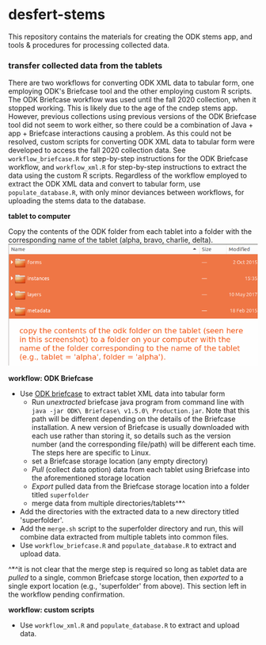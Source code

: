 # desfert-stems

This repository contains the materials for creating the ODK stems app, and tools & procedures for processing collected data.

### transfer collected data from the tablets

There are two workflows for converting ODK XML data to tabular form, one employing ODK's Briefcase tool and the other employing custom R scripts. The ODK Briefcase workflow was used until the fall 2020 collection, when it stopped working. This is likely due to the age of the cndep stems app. However, previous collections using previous versions of the ODK Briefcase tool did not seem to work either, so there could be a combination of Java + app + Briefcase interactions causing a problem. As this could not be resolved, custom scripts for converting ODK XML data to tabular form were developed to access the fall 2020 collection data. See `workflow_briefcase.R` for step-by-step instructions for the ODK Briefcase workflow, and `workflow_xml.R` for step-by-step instructions to extract the data using the custom R scripts. Regardless of the workflow employed to extract the ODK XML data and convert to tabular form, use `populate_database.R`, with only minor deviances between workflows, for uploading the stems data to the database.

**tablet to computer**

Copy the contents of the ODK folder from each tablet into a folder with the corresponding name of the tablet (alpha, bravo, charlie, delta).
![copy_odk_data](figures/copy_odk_data.png)

**workflow: ODK Briefcase**

- Use [ODK briefcase](https://docs.opendatakit.org/briefcase-intro/) to extract tablet XML data into tabular form
  + Run *unextracted* briefcase java program from command line with ```java -jar ODK\ Briefcase\ v1.5.0\ Production.jar```. Note that this path will be different depending on the details of the Briefcase installation. A new version of Briefcase is usually downloaded with each use rather than storing it, so details such as the version number (and the corresponding file/path) will be different each time. The steps here are specific to Linux.
  + set a Briefcase storage location (any empty directory)
  + *Pull* (collect data option) data from each tablet using Briefcase into the aforementioned storage location
  + *Export* pulled data from the Briefcase storage location into a folder titled `superfolder`
  + merge data from multiple directories/tablets^*^
- Add the directories with the extracted data to a new directory titled 'superfolder'.
- Add the `merge.sh` script to the superfolder directory and run, this will combine data extracted from multiple tablets into common files.
- Use `workflow_briefcase.R` and `populate_database.R` to extract and upload data.

^*^it is not clear that the merge step is required so long as tablet data are *pulled* to a single, common Briefcase storge location, then *exported* to a single export location (e.g., 'superfolder' from above). This section left in the workflow pending confirmation.

**workflow: custom scripts**

- Use `workflow_xml.R` and `populate_database.R` to extract and upload data.
